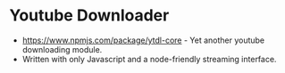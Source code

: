 # Youtube Downloader
 - https://www.npmjs.com/package/ytdl-core - Yet another youtube downloading module. 
 - Written with only Javascript and a node-friendly streaming interface.
